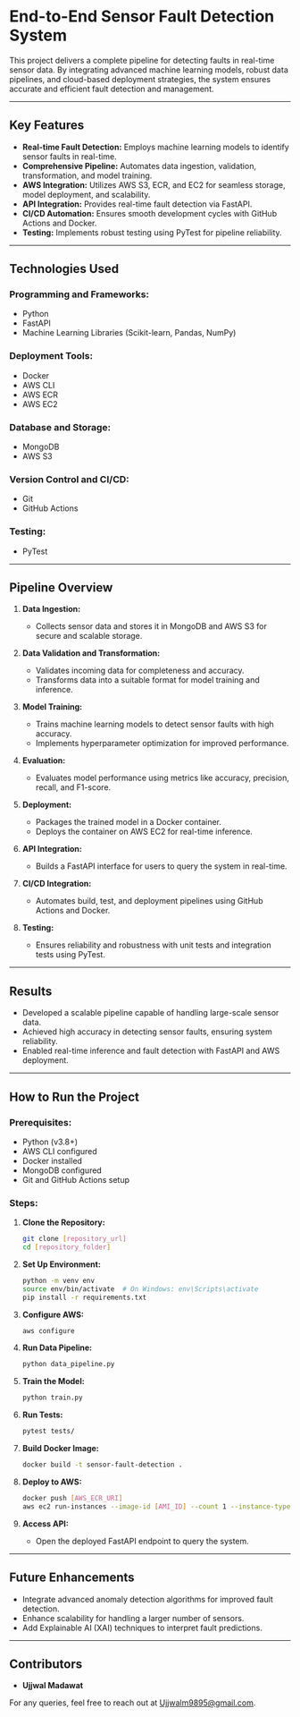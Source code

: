# End-to-End Sensor Fault Detection System

This project delivers a complete pipeline for detecting faults in real-time sensor data. By integrating advanced machine learning models, robust data pipelines, and cloud-based deployment strategies, the system ensures accurate and efficient fault detection and management.

---

## **Key Features**
- **Real-time Fault Detection:** Employs machine learning models to identify sensor faults in real-time.
- **Comprehensive Pipeline:** Automates data ingestion, validation, transformation, and model training.
- **AWS Integration:** Utilizes AWS S3, ECR, and EC2 for seamless storage, model deployment, and scalability.
- **API Integration:** Provides real-time fault detection via FastAPI.
- **CI/CD Automation:** Ensures smooth development cycles with GitHub Actions and Docker.
- **Testing:** Implements robust testing using PyTest for pipeline reliability.

---

## **Technologies Used**

### **Programming and Frameworks:**
- Python
- FastAPI
- Machine Learning Libraries (Scikit-learn, Pandas, NumPy)

### **Deployment Tools:**
- Docker
- AWS CLI
- AWS ECR
- AWS EC2

### **Database and Storage:**
- MongoDB
- AWS S3

### **Version Control and CI/CD:**
- Git
- GitHub Actions

### **Testing:**
- PyTest

---

## **Pipeline Overview**

1. **Data Ingestion:**
   - Collects sensor data and stores it in MongoDB and AWS S3 for secure and scalable storage.

2. **Data Validation and Transformation:**
   - Validates incoming data for completeness and accuracy.
   - Transforms data into a suitable format for model training and inference.

3. **Model Training:**
   - Trains machine learning models to detect sensor faults with high accuracy.
   - Implements hyperparameter optimization for improved performance.

4. **Evaluation:**
   - Evaluates model performance using metrics like accuracy, precision, recall, and F1-score.

5. **Deployment:**
   - Packages the trained model in a Docker container.
   - Deploys the container on AWS EC2 for real-time inference.

6. **API Integration:**
   - Builds a FastAPI interface for users to query the system in real-time.

7. **CI/CD Integration:**
   - Automates build, test, and deployment pipelines using GitHub Actions and Docker.

8. **Testing:**
   - Ensures reliability and robustness with unit tests and integration tests using PyTest.

---

## **Results**
- Developed a scalable pipeline capable of handling large-scale sensor data.
- Achieved high accuracy in detecting sensor faults, ensuring system reliability.
- Enabled real-time inference and fault detection with FastAPI and AWS deployment.

---

## **How to Run the Project**

### **Prerequisites:**
- Python (v3.8+)
- AWS CLI configured
- Docker installed
- MongoDB configured
- Git and GitHub Actions setup

### **Steps:**

1. **Clone the Repository:**
   ```bash
   git clone [repository_url]
   cd [repository_folder]
   ```

2. **Set Up Environment:**
   ```bash
   python -m venv env
   source env/bin/activate  # On Windows: env\Scripts\activate
   pip install -r requirements.txt
   ```

3. **Configure AWS:**
   ```bash
   aws configure
   ```

4. **Run Data Pipeline:**
   ```bash
   python data_pipeline.py
   ```

5. **Train the Model:**
   ```bash
   python train.py
   ```

6. **Run Tests:**
   ```bash
   pytest tests/
   ```

7. **Build Docker Image:**
   ```bash
   docker build -t sensor-fault-detection .
   ```

8. **Deploy to AWS:**
   ```bash
   docker push [AWS_ECR_URI]
   aws ec2 run-instances --image-id [AMI_ID] --count 1 --instance-type t2.micro --key-name [KEY_PAIR] --security-groups [SECURITY_GROUP]
   ```

9. **Access API:**
   - Open the deployed FastAPI endpoint to query the system.

---

## **Future Enhancements**
- Integrate advanced anomaly detection algorithms for improved fault detection.
- Enhance scalability for handling a larger number of sensors.
- Add Explainable AI (XAI) techniques to interpret fault predictions.

---

## **Contributors**
- **Ujjwal Madawat**

For any queries, feel free to reach out at Ujjwalm9895@gmail.com.

